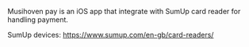 Musihoven pay is an iOS app that integrate with SumUp card reader for handling payment.

SumUp devices: https://www.sumup.com/en-gb/card-readers/
